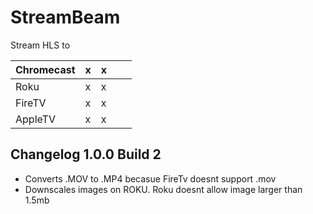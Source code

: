 # StreamBeam

Stream HLS to 

| Chromecast | x | x |   |   |
|------------|---|---|---|---|
| Roku       | x | x |   |   |
| FireTV     | x | x |   |   |
| AppleTV    | x | x |   |   |


## Changelog 1.0.0 Build 2
- Converts .MOV to .MP4 becasue FireTv doesnt support .mov
- Downscales images on ROKU. Roku doesnt allow image larger than 1.5mb
